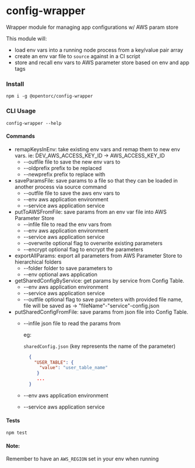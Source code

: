 # config-wrapper
Wrapper module for managing app configurations w/ AWS param store

This module will:
- load env vars into a running node process from a key/value pair array
- create an env var file to `source` against in a CI script
- store and recall env vars to AWS parameter store based on env and app tags

### Install
`npm i -g @opentorc/config-wrapper`

### CLI Usage
`config-wrapper --help` 
#### Commands
- remapKeysInEnv: take existing env vars and remap them to new env vars. ie: DEV_AWS_ACCESS_KEY_ID -> AWS_ACCESS_KEY_ID
    * --outfile file to save the new env vars to
    * --oldprefix prefix to be replaced
    * --newprefix prefix to replace with
- saveParamsFile: save params to a file so that they can be loaded in another process via source command
    * --outfile file to save the aws env vars to
    * --env aws application environment
    * --service aws application service
- putToAWSFromFile: save params from an env var file into AWS Parameter Store
    * --infile file to read the env vars from
    * --env aws application environment
    * --service aws application service
    * --overwrite optional flag to overwrite existing parameters
    * --encrypt optional flag to encrypt the parameters
- exportAllParams: export all parameters from AWS Parameter Store to hierarchical folders
    * --folder folder to save parameters to
    * --env optional aws application 
- getSharedConfigByService: get params by service from Config Table.
    * --env aws application environment
    * --service aws application service
    * --outfile optional flag to save parameters with provided file name, file will be saved as -> "fileName"-"service"-config.json 
- putSharedConfigFromFile: save params from json file into Config Table.
    * --infile json file to read the params from
      
      eg:

      `sharedConfig.json` (key represents the name of the parameter)
      ```json
        {
          "USER_TABLE": {
            "value": "user_table_name"
           }
           ...
        }
      ```
    * --env aws application environment
    * --service aws application service
#### Tests
`npm test` 

#### Note:
Remember to have an `AWS_REGION` set in your env when running
